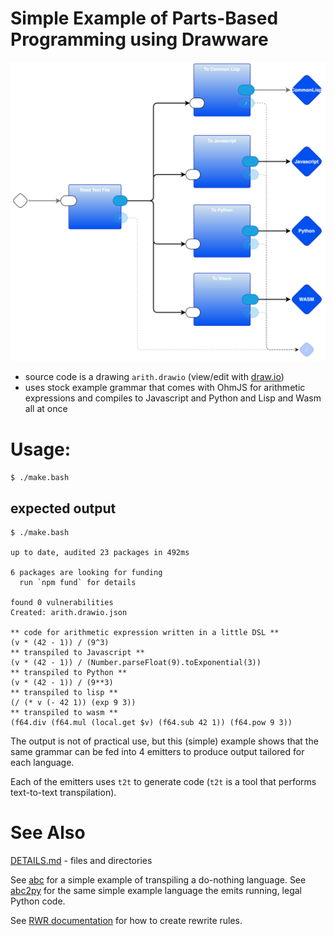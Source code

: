 # Simple Example of Parts-Based Programming using Drawware
![arith](./arith-main.drawio.svg)
- source code is a drawing `arith.drawio` (view/edit with [draw.io](https://app.diagrams.net))
- uses stock example grammar that comes with OhmJS for arithmetic expressions and compiles to Javascript and Python and Lisp and Wasm all at once

# Usage:
`$ ./make.bash`
## expected output
```
$ ./make.bash 

up to date, audited 23 packages in 492ms

6 packages are looking for funding
  run `npm fund` for details

found 0 vulnerabilities
Created: arith.drawio.json

** code for arithmetic expression written in a little DSL **
(v * (42 - 1)) / (9^3)
** transpiled to Javascript **
(v * (42 - 1)) / (Number.parseFloat(9).toExponential(3))
** transpiled to Python **
(v * (42 - 1)) / (9**3)
** transpiled to lisp **
(/ (* v (- 42 1)) (exp 9 3))
** transpiled to wasm **
(f64.div (f64.mul (local.get $v) (f64.sub 42 1)) (f64.pow 9 3))
```

The output is not of practical use, but this (simple) example shows that the same grammar can be fed into 4 emitters to produce output tailored for each language.

Each of the emitters uses `t2t` to generate code (`t2t` is a tool that performs text-to-text transpilation).


# See Also
[DETAILS.md](DETAILS.md) - files and directories

See [abc](https://github.com/guitarvydas/abc/tree/master) for a simple example of transpiling a do-nothing language. See [abc2py](https://github.com/guitarvydas/abc2py) for the same simple example language the emits running, legal Python code.

See [RWR documentation]() for how to create rewrite rules.

